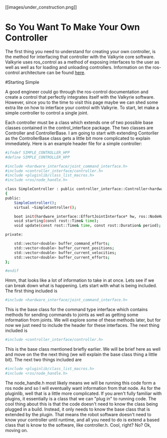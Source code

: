 [[images/under_construction.png]]

# So You Want To Make Your Own Controller

The first thing you need to understand for creating your own controller, is the method for interfacing that controller with the Valkyrie core software. Valkyrie uses ros_control as a method of exposing interfaces to the user as well as well as for loading and unloading controllers. Information on the ros-control architecture can be found [here](https://github.com/ros-controls). 

#Starting Simple

A good engineer could go through the ros-control documentation and create a control that perfectly integrates itself with the Valkyrie software. However, since you to the time to visit this page maybe we can shed some extra lite on how to interface your control with Valkyrie. To start, let make a simple controller to control a single joint.

Each controller must be a class which extends one of two possible base classes contained in the control_interface package. The two classes are Controller and ControllerBase. I am going to start with extending Contorller as the ControllerBase class gets a little bit more complicated to explain immediately. Here is an example header file for a simple controller:

```bash
#ifndef SIMPLE_CONTROLLER_HPP
#define SIMPLE_CONTROLLER_HPP

#include <hardware_interface/joint_command_interface.h>
#include <controller_interface/controller.h>
#include <pluginlib/class_list_macros.h>
#include <ros/node_handle.h>

class SimpleController : public controller_interface::Controller<hardware_interface::EffortJointInterface>
{
public:
	SimpleController();
	virtual ~SimpleController();

	boot init(hardware_interface::EffortJointInterface* hw, ros::NodeHandle& n);
	void starting(const rost::Time& time);
	void update(const rost::Time& time, const rost::Duration& period);

private:

	std::vector<double> buffer_command_efforts;
	std::vector<double> buffer_current_positions;
	std::vector<double> buffer_current_velocities;
	std::vector<double> buffer_current_efforts;
};

#endif
```
Hmm, that looks like a lot of information to take in at once. Lets see if we can break down what is happening. Lets start with what is being included. The first thing included is

```bash
#include <hardware_interface/joint_command_interface.h>
```
This is the base class for the command type interface which contains methods for sending commands to joints as well as getting some information from joints. We will explore some of these methods later, but for now we just need to include the header for these interfaces. The next thing included is
```bash
#include <controller_interface/controller.h>
```
This is the base class mentioned briefly earlier. We will be brief here as well and move on the the next thing (we will explain the base class thing a little bit). The next two things included are
```bash
#include <pluginlib/class_list_macros.h>
#include <ros/node_handle.h>
```
The node_handle.h most likely means we will be running this code form a ros node and so I will eventually want information from that node. As for the pluginlib, well that is a little more complicated. If you aren't fully familiar with plugins, it essentially is a class that we can "plug in" to running code. The cool thing about this is that the code doesn't need to know the class being plugged in a build. Instead, it only needs to know the base class that is extended by the plugin. That means the robot software doesn't need to know your controller until runtime, and all you need to do is extend a based class that is know to the software, like controller.h. Cool, right? No? Ok, moving on.

